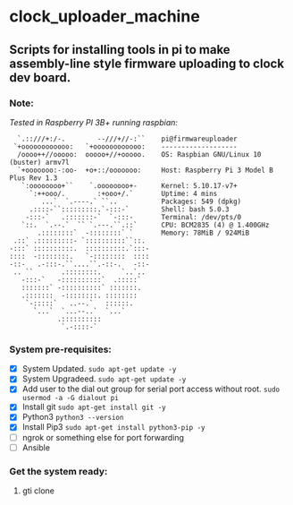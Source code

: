 # clock_uploader_machine
## Scripts for installing tools in pi to make assembly-line style firmware uploading to clock dev board.

### Note: 
_Tested in Raspberry PI 3B+ running raspbian:_
````
  `.::///+:/-.        --///+//-:``    pi@firmwareuploader
 `+oooooooooooo:   `+oooooooooooo:    -------------------
  /oooo++//ooooo:  ooooo+//+ooooo.    OS: Raspbian GNU/Linux 10 (buster) armv7l
  `+ooooooo:-:oo-  +o+::/ooooooo:     Host: Raspberry Pi 3 Model B Plus Rev 1.3
   `:oooooooo+``    `.oooooooo+-      Kernel: 5.10.17-v7+
     `:++ooo/.        :+ooo+/.`       Uptime: 4 mins
        ...`  `.----.` ``..           Packages: 549 (dpkg)
     .::::-``:::::::::.`-:::-`        Shell: bash 5.0.3
    -:::-`   .:::::::-`  `-:::-       Terminal: /dev/pts/0
   `::.  `.--.`  `` `.---.``.::`      CPU: BCM2835 (4) @ 1.400GHz
       .::::::::`  -::::::::` `       Memory: 78MiB / 924MiB
 .::` .:::::::::- `::::::::::``::.
-:::` ::::::::::.  ::::::::::.`:::-
::::  -::::::::.   `-::::::::  ::::
-::-   .-:::-.``....``.-::-.   -::-
 .. ``       .::::::::.     `..`..
   -:::-`   -::::::::::`  .:::::`
   :::::::` -::::::::::` :::::::.
   .:::::::  -::::::::. ::::::::
    `-:::::`   ..--.`   ::::::.
      `...`  `...--..`  `...`
            .::::::::::
             `.-::::-`
````

### System pre-requisites:
- [x] System Updated. `sudo apt-get update -y`
- [x] System Upgradeed. `sudo apt-get update -y`
- [x] Add user to the dial out group for serial port access without root. `sudo usermod -a -G dialout pi`
- [x] Install git `sudo apt-get install git -y`
- [x] Python3 `python3 --version`
- [x] Install Pip3 `sudo apt-get install python3-pip -y`
- [ ] ngrok or something else for port forwarding
- [ ] Ansible

### Get the system ready:
1. gti clone
